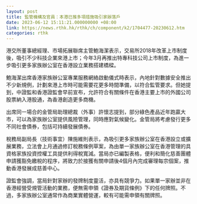 ```yaml
---
layout: post
title: 監管機構及官員：本港已推多項措施吸引家辦落戶
date: 2023-06-12 15:11:21.000000000 +08:00
link: https://news.rthk.hk/rthk/ch/component/k2/1704477-20230612.htm
categories: rthk
---
```


港交所董事總經理、市場拓展聯席主管鮑海潔表示，交易所2018年改革上市制度後，吸引不少科技企業來港上市；今年3月再推出特專科技公司上市制度，為進一步吸引更多家族辦公室在香港設立業務搭建橋樑。

鮑海潔出席香港家族辦公室專業服務網絡啟動儀式時表示，內地針對數據安全推出不少新規例，計劃來港上市時可能需要花更多時間準備，以符合監管要求。但她提到，中證監和香港證監會早前宣布，允許符合有關條件在香港主要上市的外國公司股票納入港股通，為香港創造更多商機。

出席同一場合的金管局助理總裁（外事）許懷志提到，部分綠色產品近年跑贏大市，可以為家族辦公室提供風險管理，同時應對氣候變化。金管局將考慮發行更多不同社會債券，包括可持續發展債券。

稅務局副局長（技術事宜）陳施維則表示，為吸引更多家族辦公室在香港設立或擴展業務，立法會上月通過修訂稅務條例草案，為由單一家族辦公室在香港管理的具資格家族投資控權工具提供利得稅寬減。當局亦已編製表格，便利和簡化慈善團體申請獲豁免繳稅的程序，將致力於接獲有關申請後4個月內完成審理每宗個案，推動香港發展成慈善中心。

證監會強調，當局針對家辦的發牌制度靈活，亦具有競爭力。如果單一家辦並非在香港經營受規管活動的業務，便無需申領《證券及期貨條例》下的任何牌照。不過，多家族辦公室通常作為商業實體營運，較有可能需申領有關牌照。

